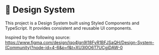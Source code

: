 # 🎨 Design System

This project is a Design System built using Styled Components and TypeScript. It provides consistent and reusable UI components.

Inspired by the following source:
https://www.figma.com/design/Iqo4lgn9I18FyR1BFJSaQH/Design-System-(Community)?node-id=4-6&p=f&t=XU3l0O6T7UCgjDAW-0
